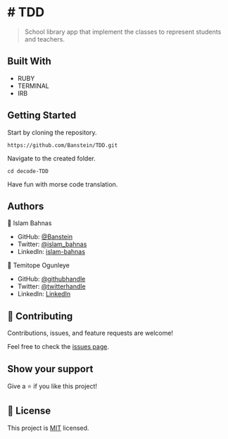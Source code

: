 # # TDD

> School library app that implement the classes to represent students and teachers.

## Built With

- RUBY
- TERMINAL
- IRB

## Getting Started

Start by cloning the repository.

`https://github.com/Banstein/TDD.git`

Navigate to the created folder.

`cd decode-TDD`

Have fun with morse code translation.

## Authors

👤 Islam Bahnas

- GitHub: [@Banstein](https://github.com/Banstein)
- Twitter: [@islam_bahnas](https://twitter.com/islam_bahnas)
- LinkedIn: [islam-bahnas](www.linkedin.com/in/islam-bahnas)

👤 Temitope Ogunleye

- GitHub: [@githubhandle](https://github.com/topeogunleye)
- Twitter: [@twitterhandle](https://twitter.com/topeogunleye21)
- LinkedIn: [LinkedIn](https://linkedin.com/in/ogunleye)

## 🤝 Contributing

Contributions, issues, and feature requests are welcome!

Feel free to check the [issues page](https://github.com/Banstein/TDD/issues).

## Show your support

Give a ⭐ if you like this project!

## 📝 License

This project is [MIT](./MIT.md) licensed.
